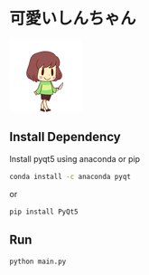 # 可愛いしんちゃん
![](src/img/-2.png)

## Install Dependency 
Install pyqt5 using anaconda or pip
```bash
conda install -c anaconda pyqt
```
or 
```bash
pip install PyQt5
```

## Run
```bash
python main.py
```
